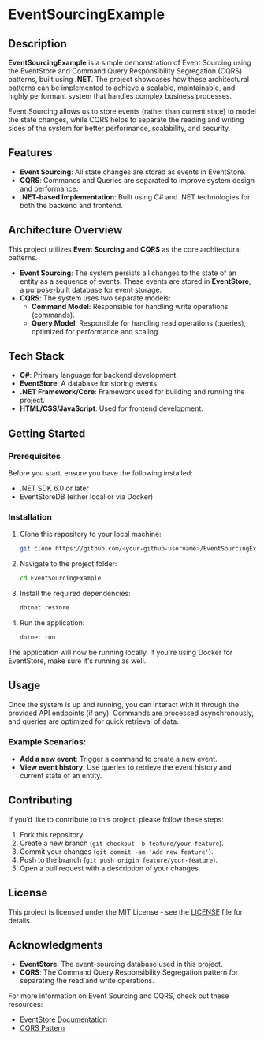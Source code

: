# EventSourcingExample

## Description

**EventSourcingExample** is a simple demonstration of Event Sourcing using the EventStore and Command Query Responsibility Segregation (CQRS) patterns, built using **.NET**. The project showcases how these architectural patterns can be implemented to achieve a scalable, maintainable, and highly performant system that handles complex business processes.

Event Sourcing allows us to store events (rather than current state) to model the state changes, while CQRS helps to separate the reading and writing sides of the system for better performance, scalability, and security.

## Features

- **Event Sourcing**: All state changes are stored as events in EventStore.
- **CQRS**: Commands and Queries are separated to improve system design and performance.
- **.NET-based Implementation**: Built using C# and .NET technologies for both the backend and frontend.

## Architecture Overview

This project utilizes **Event Sourcing** and **CQRS** as the core architectural patterns.

- **Event Sourcing**: The system persists all changes to the state of an entity as a sequence of events. These events are stored in **EventStore**, a purpose-built database for event storage.
- **CQRS**: The system uses two separate models:
  - **Command Model**: Responsible for handling write operations (commands).
  - **Query Model**: Responsible for handling read operations (queries), optimized for performance and scaling.

## Tech Stack

- **C#**: Primary language for backend development.
- **EventStore**: A database for storing events.
- **.NET Framework/Core**: Framework used for building and running the project.
- **HTML/CSS/JavaScript**: Used for frontend development.

## Getting Started

### Prerequisites

Before you start, ensure you have the following installed:

- .NET SDK 6.0 or later
- EventStoreDB (either local or via Docker)

### Installation

1. Clone this repository to your local machine:

    ```bash
    git clone https://github.com/<your-github-username>/EventSourcingExample.git
    ```

2. Navigate to the project folder:

    ```bash
    cd EventSourcingExample
    ```

3. Install the required dependencies:

    ```bash
    dotnet restore
    ```

4. Run the application:

    ```bash
    dotnet run
    ```

The application will now be running locally. If you’re using Docker for EventStore, make sure it's running as well.

## Usage

Once the system is up and running, you can interact with it through the provided API endpoints (if any). Commands are processed asynchronously, and queries are optimized for quick retrieval of data.

### Example Scenarios:

- **Add a new event**: Trigger a command to create a new event.
- **View event history**: Use queries to retrieve the event history and current state of an entity.

## Contributing

If you’d like to contribute to this project, please follow these steps:

1. Fork this repository.
2. Create a new branch (`git checkout -b feature/your-feature`).
3. Commit your changes (`git commit -am 'Add new feature'`).
4. Push to the branch (`git push origin feature/your-feature`).
5. Open a pull request with a description of your changes.

## License

This project is licensed under the MIT License - see the [LICENSE](LICENSE) file for details.

## Acknowledgments

- **EventStore**: The event-sourcing database used in this project.
- **CQRS**: The Command Query Responsibility Segregation pattern for separating the read and write operations.

For more information on Event Sourcing and CQRS, check out these resources:
- [EventStore Documentation](https://eventstore.com/docs/)
- [CQRS Pattern](https://martinfowler.com/bliki/Cqrs.html)
